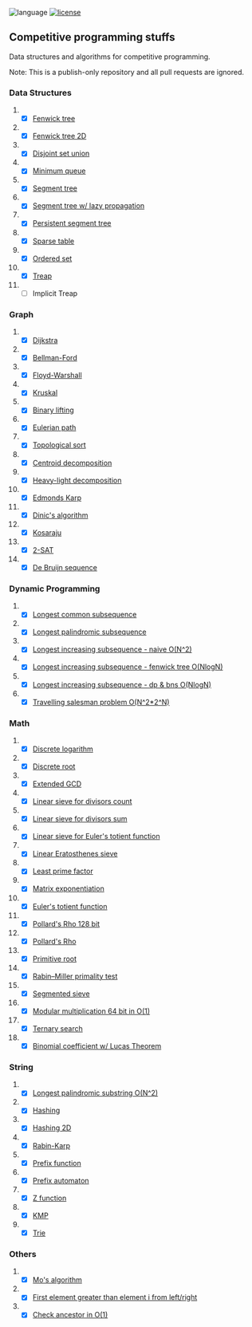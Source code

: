 ![language](https://img.shields.io/badge/language-c++-blue.svg?style=flat)
[![license](https://img.shields.io/github/license/lincolncpp/grape2d.svg)](LICENSE)

## Competitive programming stuffs
Data structures and algorithms for competitive programming.

Note: This is a publish-only repository and all pull requests are ignored.


### Data Structures 
1. - [x] [Fenwick tree](data_structure/bit.cpp)
1. - [x] [Fenwick tree 2D](data_structure/bit2D.cpp)
1. - [x] [Disjoint set union](data_structure/dsu.cpp)
1. - [x] [Minimum queue](data_structure/min_queue.cpp)
1. - [x] [Segment tree](data_structure/segtree.cpp)
1. - [x] [Segment tree w/ lazy propagation](data_structure/segtree_lazy.cpp)
1. - [x] [Persistent segment tree](data_structure/persistent_segtree.cpp)
1. - [x] [Sparse table](data_structure/sparse_table.cpp)
1. - [x] [Ordered set](data_structure/ordered_set.cpp)
1. - [x] [Treap](data_structure/treap.cpp)
1. - [ ] Implicit Treap

### Graph
1. - [x] [Dijkstra](graph/dijkstra.cpp)
1. - [x] [Bellman-Ford](graph/bellmanford.cpp)
1. - [x] [Floyd-Warshall](graph/floyd.cpp)
1. - [x] [Kruskal](graph/kruskal.cpp)
1. - [x] [Binary lifting](graph/lca_binary_lifting.cpp)
1. - [x] [Eulerian path](graph/eulerian_path.cpp)
1. - [x] [Topological sort](graph/topological_sort.cpp)
1. - [x] [Centroid decomposition](graph/centroid_decomp.cpp)
1. - [x] [Heavy-light decomposition](graph/hld.cpp)
1. - [x] [Edmonds Karp](graph/edmonds_karp.cpp)
1. - [x] [Dinic's algorithm](graph/dinic.cpp)
1. - [x] [Kosaraju](graph/kosaraju.cpp)
1. - [x] [2-SAT](graph/2-sat.cpp)
1. - [x] [De Bruijn sequence](graph/bruijn.cpp)

### Dynamic Programming
1. - [x] [Longest common subsequence](dp/lcs.cpp)
1. - [x] [Longest palindromic subsequence](dp/lps.cpp)
1. - [x] [Longest increasing subsequence - naive O(N^2)](dp/lis.cpp)
1. - [x] [Longest increasing subsequence - fenwick tree O(NlogN)](dp/lis_nlog.cpp)
1. - [x] [Longest increasing subsequence - dp & bns O(NlogN)](dp/lis_nlog2.cpp)
1. - [x] [Travelling salesman problem O(N^2*2^N)](dp/tsp.cpp)

### Math
1. - [x] [Discrete logarithm](math/discrete_log.cpp)
1. - [x] [Discrete root](math/discrete_root.cpp)
1. - [x] [Extended GCD](math/ext_gcd.cpp)
1. - [x] [Linear sieve for divisors count](math/linear_divisors0.cpp)
1. - [x] [Linear sieve for divisors sum](math/linear_divisors1.cpp)
1. - [x] [Linear sieve for Euler's totient function](math/linear_phi.cpp)
1. - [x] [Linear Eratosthenes sieve](math/linear_sieve.cpp)
1. - [x] [Least prime factor](math/lpf.cpp)
1. - [x] [Matrix exponentiation](math/matrix_expo.cpp)
1. - [x] [Euler's totient function](math/phi.cpp)
1. - [x] [Pollard's Rho 128 bit](math/pollard_rho_128bit.cpp)
1. - [x] [Pollard's Rho](math/pollard_rho.cpp)
1. - [x] [Primitive root](math/primitive_root.cpp)
1. - [x] [Rabin–Miller primality test](math/rabin_miller.cpp)
1. - [x] [Segmented sieve](math/segmented_sieve.cpp)
1. - [x] [Modular multiplication 64 bit in O(1)](math/modmul_64bit.cpp)
1. - [x] [Ternary search](math/ternary_search.cpp)
1. - [x] [Binomial coefficient w/ Lucas Theorem](math/nCk_lucas.cpp)

### String
1. - [x] [Longest palindromic substring O(N^2)](string/lp_substring.cpp)
1. - [x] [Hashing](string/hashing.cpp)
1. - [x] [Hashing 2D](string/hashing2d.cpp)
1. - [x] [Rabin-Karp](string/rabin_karp.cpp)
1. - [x] [Prefix function](string/prefix_function.cpp)
1. - [x] [Prefix automaton](string/prefix_automaton.cpp)
1. - [x] [Z function](string/z.cpp)
1. - [x] [KMP](string/kmp.cpp)
1. - [x] [Trie](string/trie.cpp)

### Others
1. - [x] [Mo's algorithm](others/mo.cpp)
1. - [x] [First element greater than element i from left/right](others/alg1.cpp)
1. - [x] [Check ancestor in O(1)](others/ancestor.cpp)
